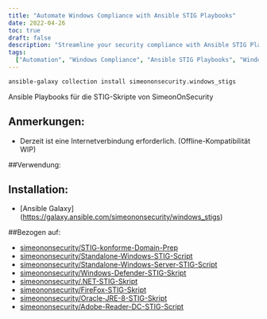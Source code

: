 ```yaml
---
title: "Automate Windows Compliance with Ansible STIG Playbooks"
date: 2022-04-26
toc: true
draft: false
description: "Streamline your security compliance with Ansible STIG Playbooks for Windows systems."
tags:
  ["Automation", "Windows Compliance", "Ansible STIG Playbooks", "Windows Hardening", "STIG Scripts", "STIG Compliance", "Ansible Galaxy", "PowerShell", "PowerShell Script", "Windows Server", "Windows Defender", ".NET", "FireFox", "Oracle JRE 8", "Adobe Reader DC", "Internet Connectivity", "Offline Compatibility", "Security Hardening", "Windows Security"]
---
```

```bash
ansible-galaxy collection install simeononsecurity.windows_stigs
```

  Ansible Playbooks für die STIG-Skripte von SimeonOnSecurity  ## Anmerkungen:  - Derzeit ist eine Internetverbindung erforderlich. (Offline-Kompatibilität WIP)  ##Verwendung:  ## Installation:  - [Ansible Galaxy] (https://galaxy.ansible.com/simeononsecurity/windows_stigs)   ##Bezogen auf:  - [simeononsecurity/STIG-konforme-Domain-Prep](https://github.com/simeononsecurity/STIG-konforme-Domain-Prep) - [simeononsecurity/Standalone-Windows-STIG-Script](https://github.com/simeononsecurity/Standalone-Windows-STIG-Script) - [simeononsecurity/Standalone-Windows-Server-STIG-Script](https://github.com/simeononsecurity/Standalone-Windows-Server-STIG-Script) - [simeononsecurity/Windows-Defender-STIG-Skript](https://github.com/simeononsecurity/Windows-Defender-STIG-Skript) - [simeononsecurity/.NET-STIG-Skript](https://github.com/simeononsecurity/.NET-STIG-Skript) - [simeononsecurity/FireFox-STIG-Skript](https://github.com/simeononsecurity/FireFox-STIG-Skript) - [simeononsecurity/Oracle-JRE-8-STIG-Skript](https://github.com/simeononsecurity/Oracle-JRE-8-STIG-Skript) - [simeononsecurity/Adobe-Reader-DC-STIG-Script](https://github.com/simeononsecurity/Adobe-Reader-DC-STIG-Script)